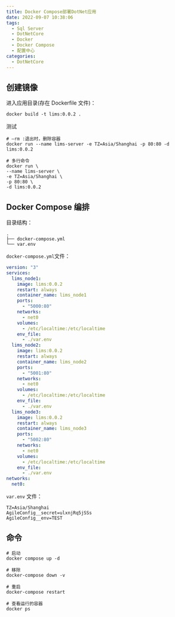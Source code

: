```yaml
---
title: Docker Compose部署DotNet应用
date: 2022-09-07 10:38:06
tags:
  - Sql Server
  - DotNetCore
  - Docker
  - Docker Compose
  - 配置中心
categories:
  - DotNetCore
---
```


## 创建镜像

进入应用目录(存在 Dockerfile 文件)：

```Dockerfile
docker build -t lims:0.0.2 .
```

测试

```shell
# –rm :退出时，删除容器
docker run --name lims-server -e TZ=Asia/Shanghai -p 80:80 -d lims:0.0.2

# 多行命令
docker run \
--name lims-server \
-e TZ=Asia/Shanghai \
-p 80:80 \
-d lims:0.0.2
```

<!--more-->

## Docker Compose 编排

目录结构：

```shell
.
├── docker-compose.yml
└── var.env
```

`docker-compose.yml`文件：

```yml
version: "3"
services:
  lims_node1:
    image: lims:0.0.2
    restart: always
    container_name: lims_node1
    ports:
      - "5000:80"
    networks:
      - net0
    volumes:
      - /etc/localtime:/etc/localtime
    env_file:
      - ./var.env
  lims_node2:
    image: lims:0.0.2
    restart: always
    container_name: lims_node2
    ports:
      - "5001:80"
    networks:
      - net0
    volumes:
      - /etc/localtime:/etc/localtime
    env_file:
      - ./var.env
  lims_node3:
    image: lims:0.0.2
    restart: always
    container_name: lims_node3
    ports:
      - "5002:80"
    networks:
      - net0
    volumes:
      - /etc/localtime:/etc/localtime
    env_file:
      - ./var.env
networks:
  net0:
```

`var.env` 文件：

```environment
TZ=Asia/Shanghai
AgileConfig__secret=ulxnjRq5jSSs
AgileConfig__env=TEST
```

## 命令

```shell
# 启动
docker compose up -d

# 移除
docker-compose down -v

# 重启
docker-compose restart

# 查看运行的容器
docker ps
```
